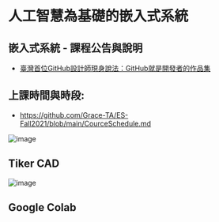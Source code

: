 # 人工智慧為基礎的嵌入式系統

## 嵌入式系統 - 課程公告與說明

* [臺灣首位GitHub設計師現身說法：GitHub就是開發者的作品集](https://www.ithome.com.tw/news/95284)

## 上課時間與時段:

* https://github.com/Grace-TA/ES-Fall2021/blob/main/CourceSchedule.md

![image](https://user-images.githubusercontent.com/89304181/130322079-320e83df-63ba-4da2-82bc-f409fc4c2d05.png)

## Tiker CAD

![image](https://github.com/Grace-TA/ES-Fall2021/assets/89304181/673ba1fa-4d29-4bef-96e7-622c571414f1)

## Google Colab 
